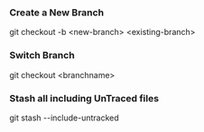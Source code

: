 ﻿### Create a New Branch


git checkout -b &lt;new-branch&gt; &lt;existing-branch&gt;


### Switch Branch

git checkout &lt;branchname&gt;


### Stash all including UnTraced files

git stash --include-untracked